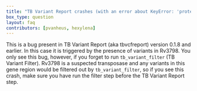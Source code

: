 ```yaml
---
title: "TB Variant Report crashes (with an error about KeyError: 'protein')"
box_type: question
layout: faq
contributors: [pvanheus, hexylena]
---
```


This is a bug present in TB Variant Report (aka tbvcfreport) version 0.1.8 and earlier. In this case it is triggered by the presence of variants in Rv3798. You only see this bug, however, if you forget to run `tb_variant_filter` (TB Variant Filter). Rv3798 is a suspected transposase and any variants in this gene region would be filtered out by `tb_variant_filter`, so if you see this crash, make sure you have run the filter step before the TB Variant Report step.
